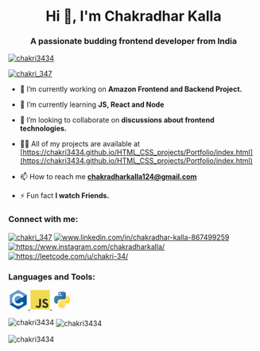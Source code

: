 <h1 align="center">Hi 👋, I'm Chakradhar Kalla</h1>
<h3 align="center">A passionate budding frontend developer from India</h3>

<p align="left"> <a href="https://github.com/ryo-ma/github-profile-trophy"><img src="https://github-profile-trophy.vercel.app/?username=chakri3434" alt="chakri3434" /></a> </p>

<p align="left"> <a href="https://twitter.com/chakri_347" target="blank"><img src="https://img.shields.io/twitter/follow/chakri_347?logo=twitter&style=for-the-badge" alt="chakri_347" /></a> </p>

- 🔭 I’m currently working on **Amazon Frontend and Backend Project.**

- 🌱 I’m currently learning **JS, React and Node**

- 👯 I’m looking to collaborate on **discussions about frontend technologies.**

- 👨‍💻 All of my projects are available at [https://chakri3434.github.io/HTML_CSS_projects/Portfolio/index.html](https://chakri3434.github.io/HTML_CSS_projects/Portfolio/index.html)

- 📫 How to reach me **chakradharkalla124@gmail.com**

- ⚡ Fun fact **I watch Friends.**

<h3 align="left">Connect with me:</h3>
<p align="left">
<a href="https://twitter.com/chakri_347" target="blank"><img align="center" src="https://raw.githubusercontent.com/rahuldkjain/github-profile-readme-generator/master/src/images/icons/Social/twitter.svg" alt="chakri_347" height="30" width="40" /></a>
<a href="https://linkedin.com/in/www.linkedin.com/in/chakradhar-kalla-867499259" target="blank"><img align="center" src="https://raw.githubusercontent.com/rahuldkjain/github-profile-readme-generator/master/src/images/icons/Social/linked-in-alt.svg" alt="www.linkedin.com/in/chakradhar-kalla-867499259" height="30" width="40" /></a>
<a href="https://instagram.com/https://www.instagram.com/chakradharkalla/" target="blank"><img align="center" src="https://raw.githubusercontent.com/rahuldkjain/github-profile-readme-generator/master/src/images/icons/Social/instagram.svg" alt="https://www.instagram.com/chakradharkalla/" height="30" width="40" /></a>
<a href="https://www.leetcode.com/https://leetcode.com/u/chakri-34/" target="blank"><img align="center" src="https://raw.githubusercontent.com/rahuldkjain/github-profile-readme-generator/master/src/images/icons/Social/leet-code.svg" alt="https://leetcode.com/u/chakri-34/" height="30" width="40" /></a>
</p>

<h3 align="left">Languages and Tools:</h3>
<p align="left"> <a href="https://www.cprogramming.com/" target="_blank" rel="noreferrer"> <img src="https://raw.githubusercontent.com/devicons/devicon/master/icons/c/c-original.svg" alt="c" width="40" height="40"/> </a> <a href="https://developer.mozilla.org/en-US/docs/Web/JavaScript" target="_blank" rel="noreferrer"> <img src="https://raw.githubusercontent.com/devicons/devicon/master/icons/javascript/javascript-original.svg" alt="javascript" width="40" height="40"/> </a> <a href="https://www.python.org" target="_blank" rel="noreferrer"> <img src="https://raw.githubusercontent.com/devicons/devicon/master/icons/python/python-original.svg" alt="python" width="40" height="40"/> </a> </p>

<p><img align="left" src="https://github-readme-stats.vercel.app/api/top-langs?username=chakri3434&show_icons=true&locale=en&layout=compact" alt="chakri3434" /></p>

<p>&nbsp;<img align="center" src="https://github-readme-stats.vercel.app/api?username=chakri3434&show_icons=true&locale=en" alt="chakri3434" /></p>

<p><img align="center" src="https://github-readme-streak-stats.herokuapp.com/?user=chakri3434&" alt="chakri3434" /></p>
